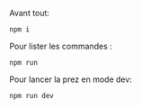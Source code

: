 Avant tout:

```
npm i
```

Pour lister les commandes :

```
npm run
```

Pour lancer la prez en mode  dev:

```
npm run dev
```
